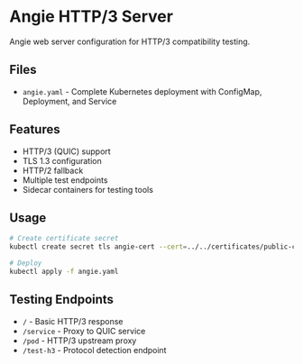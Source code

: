 # Angie HTTP/3 Server

Angie web server configuration for HTTP/3 compatibility testing.

## Files

- `angie.yaml` - Complete Kubernetes deployment with ConfigMap, Deployment, and Service

## Features

- HTTP/3 (QUIC) support
- TLS 1.3 configuration
- HTTP/2 fallback
- Multiple test endpoints
- Sidecar containers for testing tools

## Usage

```bash
# Create certificate secret
kubectl create secret tls angie-cert --cert=../../certificates/public-cert/tls.crt --key=../../certificates/public-cert/tls.key

# Deploy
kubectl apply -f angie.yaml
```

## Testing Endpoints

- `/` - Basic HTTP/3 response
- `/service` - Proxy to QUIC service
- `/pod` - HTTP/3 upstream proxy
- `/test-h3` - Protocol detection endpoint

